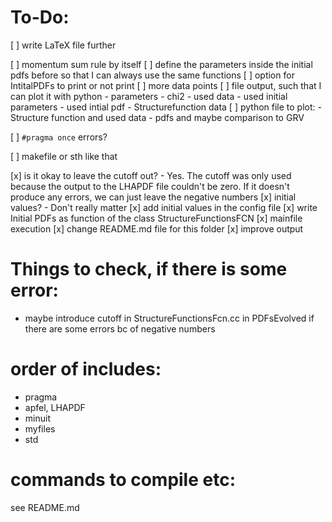 
# To-Do:
[ ] write LaTeX file further

[ ] momentum sum rule by itself
[ ] define the parameters inside the initial pdfs before so that I can always use the same functions
[ ] option for IntitalPDFs to print or not print
[ ] more data points
[ ] file output, such that I can plot it with python
        - parameters
        - chi2
        - used data
        - used initial parameters
        - used intial pdf
        - Structurefunction data
[ ] python file to plot:
        - Structure function and used data
        - pdfs and maybe comparison to GRV

[ ] `#pragma once` errors?

[ ] makefile or sth like that


[x] is it okay to leave the cutoff out? - Yes. The cutoff was only used because the output to the LHAPDF file couldn't be zero. If it doesn't produce any errors, we can just leave the negative numbers
[x] initial values? - Don't really matter
[x] add initial values in the config file
[x] write Initial PDFs as function of the class StructureFunctionsFCN
[x] mainfile execution
[x] change README.md file for this folder
[x] improve output


# Things to check, if there is some error:
- maybe introduce cutoff in StructureFunctionsFcn.cc in PDFsEvolved if there are some errors bc of negative numbers

# order of includes:
- pragma
- apfel, LHAPDF
- minuit
- myfiles
- std
	

# commands to compile etc:
see README.md